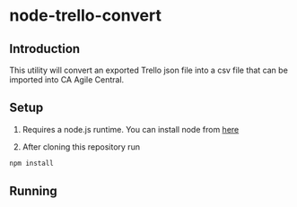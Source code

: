 # node-trello-convert

## Introduction
This utility will convert an exported Trello json file into a csv file that can be imported into CA Agile Central.

## Setup

1. Requires a node.js runtime. You can install node from [here](https://nodejs.org/en/)

2. After cloning this repository run 
```javascript
npm install
```


## Running

